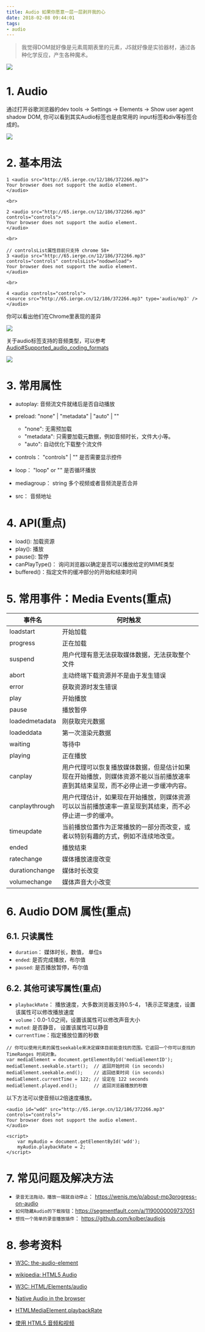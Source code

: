 ```yaml
---
title: Audio 如果你愿意一层一层剥开我的心
date: 2018-02-08 09:44:01
tags:
- audio
---
```


> 我觉得DOM就好像是元素周期表里的元素，JS就好像是实验器材，通过各种化学反应，产生各种魔术。

![](/images/20180208094439_zGRL80_Screenshot.jpeg)

# 1. Audio
通过打开谷歌浏览器的dev tools -> Settings -> Elements -> Show user agent shadow DOM, 你可以看到其实Audio标签也是由常用的 input标签和div等标签合成的。

![](/images/20180208094451_tBBQUM_Screenshot.jpeg)

# 2. 基本用法
```
1 <audio src="http://65.ierge.cn/12/186/372266.mp3">
Your browser does not support the audio element.
</audio>

<br>

2 <audio src="http://65.ierge.cn/12/186/372266.mp3" controls="controls">
Your browser does not support the audio element.
</audio>

<br>

// controlsList属性目前只支持 chrome 58+
3 <audio src="http://65.ierge.cn/12/186/372266.mp3" controls="controls" controlsList="nodownload"> 
Your browser does not support the audio element.
</audio>

<br>

4 <audio controls="controls">
<source src="http://65.ierge.cn/12/186/372266.mp3" type='audio/mp3' />
</audio>
```
你可以看出他们在Chrome里表现的差异

![](/images/20180208094513_MO2e9z_Screenshot.jpeg)

关于audio标签支持的音频类型，可以参考[Audio#Supported_audio_coding_formats](https://en.wikipedia.org/wiki/HTML5_Audio#Supported_audio_coding_formats)

![](/images/20180208094523_k82xlG_Screenshot.jpeg)

# 3. 常用属性
- autoplay: 音频流文件就绪后是否自动播放
- preload: "none" | "metadata" | "auto" | "" 
    - "none": 无需预加载
    - "metadata": 只需要加载元数据，例如音频时长，文件大小等。
    - "auto": 自动优化下载整个流文件
    
- controls： "controls" | "" 是否需要显示控件
- loop： "loop" or "" 是否循环播放
- mediagroup： string 多个视频或者音频流是否合并
- src： 音频地址

# 4. API(重点)
- load(): 加载资源
- play(): 播放
- pause(): 暂停
- canPlayType()： 询问浏览器以确定是否可以播放给定的MIME类型
- buffered()：指定文件的缓冲部分的开始和结束时间

# 5. 常用事件：Media Events(重点)

事件名  |	何时触发
--- | ---
loadstart | 开始加载
progress |	正在加载
suspend | 用户代理有意无法获取媒体数据，无法获取整个文件
abort |	主动终端下载资源并不是由于发生错误
error |	获取资源时发生错误
play |	开始播放
pause | 播放暂停
loadedmetadata | 刚获取完元数据
loadeddata | 第一次渲染元数据
waiting | 等待中
playing | 正在播放
canplay	| 用户代理可以恢复播放媒体数据，但是估计如果现在开始播放，则媒体资源不能以当前播放速率直到其结束呈现，而不必停止进一步缓冲内容。
canplaythrough | 用户代理估计，如果现在开始播放，则媒体资源可以以当前播放速率一直呈现到其结束，而不必停止进一步的缓冲。
timeupdate	| 当前播放位置作为正常播放的一部分而改变，或者以特别有趣的方式，例如不连续地改变。
ended |	播放结束
ratechange | 媒体播放速度改变
durationchange | 媒体时长改变
volumechange| 媒体声音大小改变

# 6. Audio DOM 属性(重点)
## 6.1. 只读属性
- `duration`： 媒体时长，数值， 单位s
- `ended`: 是否完成播放，布尔值
- `paused`: 是否播放暂停，布尔值

## 6.2. 其他可读写属性(重点)
- `playbackRate`： 播放速度，大多数浏览器支持0.5-4， 1表示正常速度，设置该属性可以修改播放速度
- `volume`：0.0-1.0之间，设置该属性可以修改声音大小
- `muted`: 是否静音， 设置该属性可以静音
- `currentTime`：指定播放位置的秒数

```
// 你可以使用元素的属性seekable来决定媒体目前能查找的范围。它返回一个你可以查找的TimeRanges 时间对象。
var mediaElement = document.getElementById('mediaElementID');
mediaElement.seekable.start();  // 返回开始时间 (in seconds)
mediaElement.seekable.end();    // 返回结束时间 (in seconds)
mediaElement.currentTime = 122; // 设定在 122 seconds
mediaElement.played.end();      // 返回浏览器播放的秒数
```

以下方法可以使音频以2倍速度播放。
```
<audio id="wdd" src="http://65.ierge.cn/12/186/372266.mp3" controls="controls">
Your browser does not support the audio element.
</audio>

<script>
    var myAudio = document.getElementById('wdd');
    myAudio.playbackRate = 2;
</script>
```

# 7. 常见问题及解决方法
- `录音无法拖动，播放一端就自动停止`： https://wenjs.me/p/about-mp3progress-on-audio
- `如何隐藏Audio的下载按钮`：https://segmentfault.com/a/1190000009737051
- `想找一个简单的录音播放插件`： https://github.com/kolber/audiojs


# 8. 参考资料
- [W3C: the-audio-element](https://www.w3.org/TR/html5/embedded-content-0.html#the-audio-element)
- [wikipedia: HTML5 Audio](https://en.wikipedia.org/wiki/HTML5_Audio#Supported_audio_coding_formats)
- [W3C: HTML/Elements/audio](https://www.w3.org/wiki/HTML/Elements/audio#Media_Events)
- [Native Audio in the browser](http://html5doctor.com/native-audio-in-the-browser/)
- [HTMLMediaElement.playbackRate](https://developer.mozilla.org/en-US/Apps/Fundamentals/Audio_and_video_delivery/WebAudio_playbackRate_explained)
- [使用 HTML5 音频和视频](https://developer.mozilla.org/zh-CN/docs/Web/Guide/HTML/Using_HTML5_audio_and_video)

  [1]: /img/bVO9vK
  [2]: /img/bVO9xq
  [3]: /img/bVO9xQ
  [4]: /img/bVO9yB
  [5]: /img/bVPaRk
  [6]: /img/bVPaSA
  [7]: /img/bVPaSS